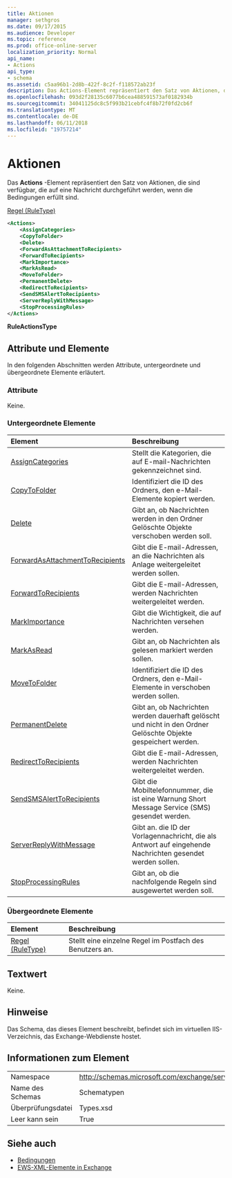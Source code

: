 ```yaml
---
title: Aktionen
manager: sethgros
ms.date: 09/17/2015
ms.audience: Developer
ms.topic: reference
ms.prod: office-online-server
localization_priority: Normal
api_name:
- Actions
api_type:
- schema
ms.assetid: c5aa96b1-2d8b-422f-8c2f-f118572ab23f
description: Das Actions-Element repräsentiert den Satz von Aktionen, die sind verfügbar, die auf eine Nachricht durchgeführt werden, wenn die Bedingungen erfüllt sind.
ms.openlocfilehash: 093d2f28135c6077b6cea488591573af0182934b
ms.sourcegitcommit: 34041125dc8c5f993b21cebfc4f8b72f0fd2cb6f
ms.translationtype: MT
ms.contentlocale: de-DE
ms.lasthandoff: 06/11/2018
ms.locfileid: "19757214"
---
```

# <a name="actions"></a>Aktionen

Das **Actions** -Element repräsentiert den Satz von Aktionen, die sind verfügbar, die auf eine Nachricht durchgeführt werden, wenn die Bedingungen erfüllt sind. 
  
[Regel (RuleType)](rule-ruletype.md)
  
```XML
<Actions>
    <AssignCategories>
    <CopyToFolder>
    <Delete>
    <ForwardAsAttachmentToRecipients>
    <ForwardToRecipients>
    <MarkImportance>
    <MarkAsRead>
    <MoveToFolder>
    <PermanentDelete>
    <RedirectToRecipients>
    <SendSMSAlertToRecipients>
    <ServerReplyWithMessage>
    <StopProcessingRules>
</Actions>
```

 **RuleActionsType**
## <a name="attributes-and-elements"></a>Attribute und Elemente

In den folgenden Abschnitten werden Attribute, untergeordnete und übergeordnete Elemente erläutert.
  
### <a name="attributes"></a>Attribute

Keine.
  
### <a name="child-elements"></a>Untergeordnete Elemente

|**Element**|**Beschreibung**|
|:-----|:-----|
|[AssignCategories](assigncategories.md) <br/> |Stellt die Kategorien, die auf E-mail-Nachrichten gekennzeichnet sind.  <br/> |
|[CopyToFolder](copytofolder.md) <br/> |Identifiziert die ID des Ordners, den e-Mail-Elemente kopiert werden.  <br/> |
|[Delete](delete.md) <br/> |Gibt an, ob Nachrichten werden in den Ordner Gelöschte Objekte verschoben werden soll.  <br/> |
|[ForwardAsAttachmentToRecipients](forwardasattachmenttorecipients.md) <br/> |Gibt die E-mail-Adressen, an die Nachrichten als Anlage weitergeleitet werden sollen.  <br/> |
|[ForwardToRecipients](forwardtorecipients.md) <br/> |Gibt die E-mail-Adressen, werden Nachrichten weitergeleitet werden.  <br/> |
|[MarkImportance](markimportance.md) <br/> |Gibt die Wichtigkeit, die auf Nachrichten versehen werden.  <br/> |
|[MarkAsRead](markasread.md) <br/> |Gibt an, ob Nachrichten als gelesen markiert werden sollen.  <br/> |
|[MoveToFolder](movetofolder.md) <br/> |Identifiziert die ID des Ordners, den e-Mail-Elemente in verschoben werden sollen.  <br/> |
|[PermanentDelete](permanentdelete.md) <br/> |Gibt an, ob Nachrichten werden dauerhaft gelöscht und nicht in den Ordner Gelöschte Objekte gespeichert werden.  <br/> |
|[RedirectToRecipients](redirecttorecipients.md) <br/> |Gibt die E-mail-Adressen, werden Nachrichten weitergeleitet werden.  <br/> |
|[SendSMSAlertToRecipients](sendsmsalerttorecipients.md) <br/> |Gibt die Mobiltelefonnummer, die ist eine Warnung Short Message Service (SMS) gesendet werden.  <br/> |
|[ServerReplyWithMessage](serverreplywithmessage.md) <br/> |Gibt an. die ID der Vorlagennachricht, die als Antwort auf eingehende Nachrichten gesendet werden sollen.  <br/> |
|[StopProcessingRules](stopprocessingrules.md) <br/> |Gibt an, ob die nachfolgende Regeln sind ausgewertet werden soll.  <br/> |
   
### <a name="parent-elements"></a>Übergeordnete Elemente

|**Element**|**Beschreibung**|
|:-----|:-----|
|[Regel (RuleType)](rule-ruletype.md) <br/> |Stellt eine einzelne Regel im Postfach des Benutzers an.  <br/> |
   
## <a name="text-value"></a>Textwert

Keine.
  
## <a name="remarks"></a>Hinweise

Das Schema, das dieses Element beschreibt, befindet sich im virtuellen IIS-Verzeichnis, das Exchange-Webdienste hostet.
  
## <a name="element-information"></a>Informationen zum Element

|||
|:-----|:-----|
|Namespace  <br/> |http://schemas.microsoft.com/exchange/services/2006/types  <br/> |
|Name des Schemas  <br/> |Schematypen  <br/> |
|Überprüfungsdatei  <br/> |Types.xsd  <br/> |
|Leer kann sein  <br/> |True  <br/> |
   
## <a name="see-also"></a>Siehe auch

- [Bedingungen](conditions.md)
- [EWS-XML-Elemente in Exchange](ews-xml-elements-in-exchange.md)

